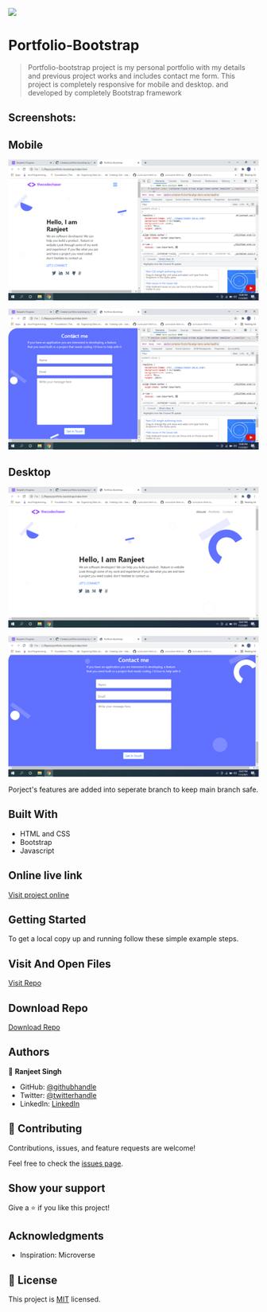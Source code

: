 ![](https://img.shields.io/badge/thecodechaser-blueviolet)

# Portfolio-Bootstrap

> Portfolio-bootstrap project is my personal portfolio with my details and previous project works and includes contact me form. This project is completely responsive for mobile and desktop. and developed by completely Bootstrap framework

## Screenshots:

## Mobile

![screenshot](./images/Screenshot1.png)

![screenshot](./images/Screenshot2.png)

## Desktop

![screenshot](./images/Screenshot3.png)

![screenshot](./images/Screenshot4.png)

Porject's features are added into seperate branch to keep main branch safe.

## Built With

- HTML and CSS
- Bootstrap
- Javascript

## Online live link

[Visit project online](https://thecodechaser.github.io/portfolio-bootstrap)

## Getting Started

To get a local copy up and running follow these simple example steps.

## Visit And Open Files

[Visit Repo](https://github.com/thecodechaser/portfolio-bootstrap)

## Download Repo

[Download Repo](https://github.com/thecodechaser/portfolio-bootstrap/archive/refs/heads/main.zip)

## Authors

👤 **Ranjeet Singh**

- GitHub: [@githubhandle](https://github.com/thecodechaser)
- Twitter: [@twitterhandle](https://twitter.com/thecodechaser)
- LinkedIn: [LinkedIn](https://linkedin.com/in/thecodechaser)

## 🤝 Contributing

Contributions, issues, and feature requests are welcome!

Feel free to check the [issues page](https://github.com/thecodechaser/portfolio-bootstrap/issues).

## Show your support

Give a ⭐️ if you like this project!

## Acknowledgments

- Inspiration: Microverse

## 📝 License

This project is [MIT](./MIT.md) licensed.
